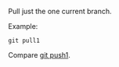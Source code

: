 Pull just the one current branch.

Example:

```shell
git pull1
```

Compare [git push1](../git-push1).
